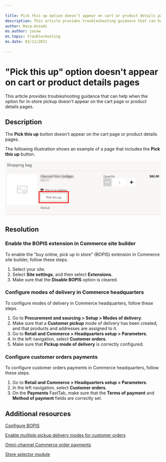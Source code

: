 ```yaml
---

title: Pick this up option doesn't appear on cart or product details pages
description: This article provides troubleshooting guidance that can help when the option for in-store pickup doesn't appear on the cart page or product details pages.
author: Reza-Assadi
ms.author: josaw
ms.topic: troubleshooting
ms.date: 03/11/2021

---
```


# "Pick this up" option doesn't appear on cart or product details pages

This article provides troubleshooting guidance that can help when the option for in-store pickup doesn't appear on the cart page or product details pages.

## Description

The **Pick this up** button doesn't appear on the cart page or product details pages.

The following illustration shows an example of a page that includes the **Pick this up** button.

![Pick this up button.](../../../media/common/pickup-button-missing.jpg)

## Resolution

### Enable the BOPIS extension in Commerce site builder

To enable the "buy online, pick up in store" (BOPIS) extension in Commerce site builder, follow these steps.

1. Select your site.
1. Select **Site settings**, and then select **Extensions**.
1. Make sure that the **Disable BOPIS** option is cleared.

### Configure modes of delivery in Commerce headquarters

To configure modes of delivery in Commerce headquarters, follow these steps.

1. Go to **Procurement and sourcing \> Setup \> Modes of delivery**.
1. Make sure that a **Customer pickup** mode of delivery has been created, and that products and addresses are assigned to it.
1. Go to **Retail and Commerce \> Headquarters setup \> Parameters**.
1. In the left navigation, select **Customer orders**.
1. Make sure that **Pickup mode of delivery** is correctly configured.

### Configure customer orders payments

To configure customer orders payments in Commerce headquarters, follow these steps.

1. Go to **Retail and Commerce \> Headquarters setup \> Parameters**.
1. In the left navigation, select **Customer orders**.
1. On the **Payments** FastTab, make sure that the **Terms of payment** and **Method of payment** fields are correctly set.

## Additional resources

[Configure BOPIS](/dynamics365/commerce/cpe-bopis)

[Enable multiple pickup delivery modes for customer orders](/dynamics365/commerce/multiple-pickup-modes)

[Omni-channel Commerce order payments](/dynamics365/commerce/dev-itpro/commerce-payments)

[Store selector module](/dynamics365/commerce/store-selector)
